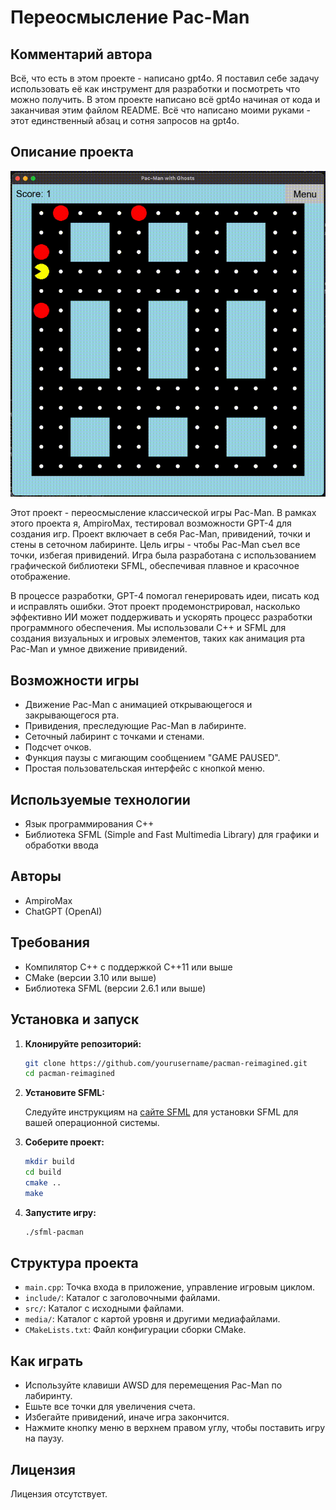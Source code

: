 # Переосмысление Pac-Man

## Комментарий автора

Всё, что есть в этом проекте - написано gpt4o. Я поставил себе задачу использовать её как инструмент для разработки и посмотреть что можно получить. В этом проекте написано всё gpt4o начиная от кода и заканчивая этим файлом README. Всё что написано моими руками - этот единственный абзац и сотня запросов на gpt4o.

## Описание проекта

![demo](repo_media/output.gif)

Этот проект - переосмысление классической игры Pac-Man. В рамках этого проекта я, AmpiroMax, тестировал возможности GPT-4 для создания игр. Проект включает в себя Pac-Man, привидений, точки и стены в сеточном лабиринте. Цель игры - чтобы Pac-Man съел все точки, избегая привидений. Игра была разработана с использованием графической библиотеки SFML, обеспечивая плавное и красочное отображение.

В процессе разработки, GPT-4 помогал генерировать идеи, писать код и исправлять ошибки. Этот проект продемонстрировал, насколько эффективно ИИ может поддерживать и ускорять процесс разработки программного обеспечения. Мы использовали C++ и SFML для создания визуальных и игровых элементов, таких как анимация рта Pac-Man и умное движение привидений.

## Возможности игры

- Движение Pac-Man с анимацией открывающегося и закрывающегося рта.
- Привидения, преследующие Pac-Man в лабиринте.
- Сеточный лабиринт с точками и стенами.
- Подсчет очков.
- Функция паузы с мигающим сообщением "GAME PAUSED".
- Простая пользовательская интерфейс с кнопкой меню.

## Используемые технологии

- Язык программирования C++
- Библиотека SFML (Simple and Fast Multimedia Library) для графики и обработки ввода

## Авторы

- AmpiroMax
- ChatGPT (OpenAI)

## Требования

- Компилятор C++ с поддержкой C++11 или выше
- CMake (версии 3.10 или выше)
- Библиотека SFML (версии 2.6.1 или выше)

## Установка и запуск

1. **Клонируйте репозиторий:**

    ```sh
    git clone https://github.com/yourusername/pacman-reimagined.git
    cd pacman-reimagined
    ```

2. **Установите SFML:**

    Следуйте инструкциям на [сайте SFML](https://www.sfml-dev.org/download.php) для установки SFML для вашей операционной системы.

3. **Соберите проект:**

    ```sh
    mkdir build
    cd build
    cmake ..
    make
    ```

4. **Запустите игру:**

    ```sh
    ./sfml-pacman
    ```

## Структура проекта

- `main.cpp`: Точка входа в приложение, управление игровым циклом.
- `include/`: Каталог с заголовочными файлами.
- `src/`: Каталог с исходными файлами.
- `media/`: Каталог с картой уровня и другими медиафайлами.
- `CMakeLists.txt`: Файл конфигурации сборки CMake.

## Как играть

- Используйте клавиши AWSD для перемещения Pac-Man по лабиринту.
- Ешьте все точки для увеличения счета.
- Избегайте привидений, иначе игра закончится.
- Нажмите кнопку меню в верхнем правом углу, чтобы поставить игру на паузу.

## Лицензия

Лицензия отсутствует.